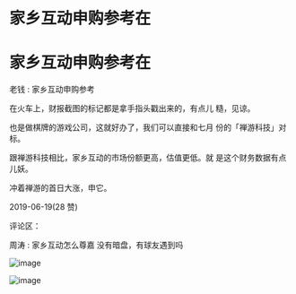 # 家乡互动申购参考在

# 家乡互动申购参考在

老钱 : 家乡互动申购参考

在火车上，财报截图的标记都是拿手指头戳出来的，有点儿 糙，见谅。

也是做棋牌的游戏公司，这就好办了，我们可以直接和七月 份的「禅游科技」对标。

跟禅游科技相比，家乡互动的市场份额更高，估值更低。就 是这个财务数据有点儿妖。

冲着禅游的首日大涨，申它。

2019-06-19(28 赞)

评论区：

周涛 : 家乡互动怎么尊嘉 没有暗盘，有球友遇到吗

![image](img/Image_124.png)

![image](img/Image_125.png)